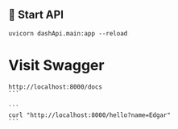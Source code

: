 ## 🧠 Start API

```
uvicorn dashApi.main:app --reload
```

# Visit Swagger

````
http://localhost:8000/docs
```

```
curl "http://localhost:8000/hello?name=Edgar"
```
